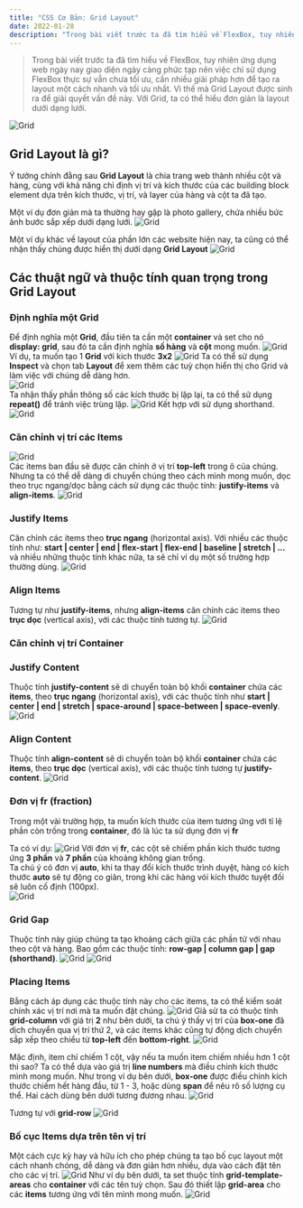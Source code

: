```yaml
---
title: "CSS Cơ Bản: Grid Layout"
date: 2022-01-28
description: "Trong bài viết trước ta đã tìm hiểu về FlexBox, tuy nhiên ứng dụng web ngày nay giao diện ngày càng phức tạp nên việc chỉ sử dụng FlexBox thực sự vẫn chưa tối ưu, cần nhiều giải pháp hơn để tạo ra layout một cách nhanh và tối ưu nhất. Vì thế mà Grid Layout được sinh ra để giải quyết vấn đề này."
---
```


> Trong bài viết trước ta đã tìm hiểu về FlexBox, tuy nhiên ứng dụng web ngày nay giao diện ngày càng phức tạp nên việc chỉ sử dụng FlexBox thực sự vẫn chưa tối ưu, cần nhiều giải pháp hơn để tạo ra layout một cách nhanh và tối ưu nhất. Vì thế mà Grid Layout được sinh ra để giải quyết vấn đề này. Với Grid, ta có thể hiểu đơn giản là layout dưới dạng lưới.

![Grid](/images/grid1.png)

## Grid Layout là gì?

Ý tưởng chính đằng sau **Grid Layout** là chia trang web thành nhiều cột và hàng, cùng với khả năng chỉ định vị trí và kích thước của các building block element dựa trên kích thước, vị trí, và layer của hàng và cột ta đã tạo.

Một ví dụ đơn giản mà ta thường hay gặp là photo gallery, chứa nhiều bức ảnh bước sắp xếp dưới dạng lưới.
![Grid](/images/grid2.png)

Một ví dụ khác về layout của phần lớn các website hiện nay, ta cũng có thể nhận thấy chúng được hiển thị dưới dạng **Grid Layout**
![Grid](/images/grid3.png)

## Các thuật ngữ và thuộc tính quan trọng trong Grid Layout

### Định nghĩa một Grid

Để định nghĩa một **Grid**, đầu tiên ta cần một **container** và set cho nó **display: grid**, sau đó ta cần định nghĩa **số hàng** và **cột** mong muốn.
![Grid](/images/grid4.png)
Ví dụ, ta muốn tạo 1 **Grid** với kích thước **3x2**
![Grid](/images/grid5.png)
Ta có thể sử dụng **Inspect** và chọn tab **Layout** để xem thêm các tuỳ chọn hiển thị cho Grid và làm việc với chúng dễ dàng hơn.\
![Grid](/images/grid8.gif)\
Ta nhận thấy phần thông số các kích thước bị lặp lại, ta có thể sử dụng **repeat()** để tránh việc trùng lặp.
![Grid](/images/grid6.png)
Kết hợp với sử dụng shorthand.\
![Grid](/images/grid7.png)

### Căn chỉnh vị trí các Items

![Grid](/images/grid9.png)\
Các items ban đầu sẽ được căn chỉnh ở vị trí **top-left** trong ô của chúng. Nhưng ta có thể dễ dàng di chuyển chúng theo cách mình mong muốn, dọc theo trục ngang/dọc bằng cách sử dụng các thuộc tính: **justify-items** và **align-items**.
![Grid](/images/grid10.png)

### Justify Items

Căn chỉnh các items theo **trục ngang** (horizontal axis). Với nhiều các thuộc tính như: **start | center | end | flex-start | flex-end | baseline | stretch | ...** và nhiều những thuộc tính khác nữa, ta sẽ chỉ ví dụ một số trường hợp thường dùng.
![Grid](/images/grid11.png)

### Align Items

Tương tự như **justify-items**, nhưng **align-items** căn chỉnh các items theo **trục dọc** (vertical axis), với các thuộc tính tương tự.
![Grid](/images/grid12.png)

### Căn chỉnh vị trí Container

### Justify Content

Thuộc tính **justify-content** sẽ di chuyển toàn bộ khối **container** chứa các **items**, theo **trục ngang** (horizontal axis), với các thuộc tính như **start | center | end | stretch | space-around | space-between | space-evenly**.
![Grid](/images/grid13.png)

### Align Content

Thuộc tính **align-content** sẽ di chuyển toàn bộ khối **container** chứa các **items**, theo **trục dọc** (vertical axis), với các thuộc tính tương tự **justify-content**.
![Grid](/images/grid14.png)

### Đơn vị fr (fraction)

Trong một vài trường hợp, ta muốn kích thước của item tương ứng với tỉ lệ phần còn trống trong **container**, đó là lúc ta sử dụng đơn vị **fr**

Ta có ví dụ:
![Grid](/images/grid15.png)
Với đơn vị **fr**, các cột sẽ chiếm phần kích thước tương ứng **3 phần** và **7 phần** của khoảng không gian trống.\
Ta chú ý có đơn vị **auto**, khi ta thay đổi kích thước trình duyệt, hàng có kích thước **auto** sẽ tự động co giãn, trong khi các hàng vói kích thước tuyệt đối sẽ luôn cố định (100px).\
![Grid](/images/grid16.gif)

### Grid Gap

Thuộc tính này giúp chúng ta tạo khoảng cách giữa các phần tử với nhau theo cột và hàng. Bao gồm các thuộc tính: **row-gap | column gap | gap (shorthand)**.
![Grid](/images/grid17.png)
![Grid](/images/grid18.png)


### Placing Items

Bằng cách áp dụng các thuộc tính này cho các items, ta có thể kiểm soát chính xác vị trí nơi mà ta muốn đặt chúng.
![Grid](/images/grid19.png)
Giả sử ta có thuộc tính **grid-column** với giá trị **2** như bên dưới, ta chú ý thấy vị trí của **box-one** đã dịch chuyển qua vị trí thứ 2, và các items khác cũng tự động dịch chuyển sắp xếp theo chiều từ **top-left** đến **bottom-right**.
![Grid](/images/grid20.png)

Mặc định, item chỉ chiếm 1 cột, vậy nếu ta muốn item chiếm nhiều hơn 1 cột thì sao? Ta có thể dựa vào giá trị **line numbers** mà điều chỉnh kích thước mình mong muốn. Như trong ví dụ bên dưới, **box-one** được điều chỉnh kích thước chiếm hết hàng đầu, từ 1 - 3, hoặc dùng **span** để nêu rõ số lượng cụ thể. Hai cách dùng bên dưới tương đương nhau.
![Grid](/images/grid21.png)

Tương tự với **grid-row**
![Grid](/images/grid22.png)

### Bố cục Items dựa trên tên vị trí

Một cách cực kỳ hay và hữu ích cho phép chúng ta tạo bố cục layout một cách nhanh chóng, dễ dàng và đơn giản hơn nhiều, dựa vào cách đặt tên cho các vị trí.
![Grid](/images/grid23.png)
Như ví dụ bên dưới, ta set thuộc tính **grid-template-areas** cho **container** với các tên tuỳ chọn. Sau đó thiết lập **grid-area** cho các **items** tương ứng với tên mình mong muốn.
![Grid](/images/grid24.png)